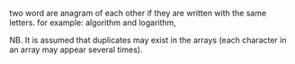 two word are anagram of each other if they are written with the same letters.
for example: algorithm and logarithm,
 
NB. It is assumed that duplicates may exist in the arrays (each character in an array may appear several times).

